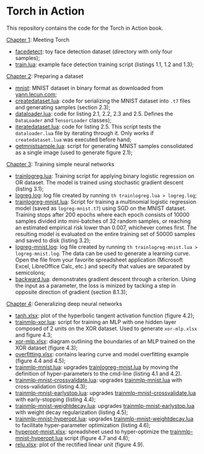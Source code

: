 # Torch in Action

This repository contains the code for the Torch in Action book.

[Chapter 1](01-Meeting-Torch): Meeting Torch
 * [facedetect](01-Meeting-Torch/facedetect): toy face detection dataset (directory with only four samples);
 * [train.lua](01-Meeting-Torch/train.lua): example face detection training script (listings 1.1, 1.2 and 1.3);

[Chapter 2](02-Preparing-a-dataset): Preparing a dataset
 * [mnist](02-Preparing-a-dataset/mnist): MNIST dataset in binary format as downloaded from [yann.lecun.com](http://yann.lecun.com/exdb/mnist/);
 * [createdataset.lua](02-Preparing-a-dataset/createdataset.lua): code for serializing the MNIST dataset into `.t7` files and generating samples (section 2.3);
 * [dataloader.lua](02-Preparing-a-dataset/dataloader.lua): code for listing 2.1, 2.2, 2.3 and 2.5. Defines the `DataLoader` and `TensorLoader` classes);
 * [iteratedataset.lua](02-Preparing-a-dataset/iteratedataset.lua): code for listing 2.5. This script tests the `dataloader.lua` file by iterating through it. Only works if `createdataset.lua` was executed before hand;
 * [getmnistsample.lua](02-Preparing-a-dataset/getmnistsample.lua): script for generating MNIST samples consolidated as a single image (used to generate figure 2.1);

[Chapter 3](03-Training-simple-neural-networks): Training simple neural networks
 * [trainlogreg.lua](03-Training-simple-neural-networks/trainlogreg.lua): Training script for applying binary logistic regression on OR dataset. The model is trained using stochastic gradient descent (listing 3.1);
 * [logreg.log](03-Training-simple-neural-networks/logreg.log): log file created by running `th trainlogreg.lua > logreg.log`;
 * [trainlogreg-mnist.lua](03-Training-simple-neural-networks/trainlogreg-mnist.lua): Script for training a multinomial logistic regression model (saved as `logreg-mnist.t7`) using SGD on the MNIST dataset. Training stops after 200 epochs where each epoch consists of 10000 samples divided into mini-batches of 32 random samples, or reaching an estimated empirical risk lower than 0.007, whichever comes first. The resulting model is evaluated on the entire training set of 50000 samples and saved to disk (listing 3.2);
 * [logreg-mnist.log](03-Training-simple-neural-networks/logreg-mnist.log): log file created by running `th trainlogreg-mnist.lua > logreg-mnist.log`. The data can be used to generate a learning curve. Open the file from your favorite spreadsheet application (Microsoft Excel, LibreOffice Calc, etc.) and specify that values are separated by semicolons;
 * [backward.lua](03-Training-simple-neural-networks/backward.lua): demonstrates gradient descent through a criterion. Using the input as a parameter, the loss is minized by tacking a step in opposite direction of gradient (section 8.1.3);

[Chapter 4](04-Generalizing-deep-neural-networks): Generalizing deep neural networks
 * [tanh.xlsx](04-Generalizing-deep-neural-networks/xor-mlp.xlsx): plot of the hyperbolic tangent activation function (figure 4.2);
 * [trainmlp-xor.lua](04-Generalizing-deep-neural-networks/trainmlp-xor.lua): script for training an MLP with one hidden layer composed of 2 units on the XOR dataset. Used to generate `xor-mlp.xlsx` and figure 4.3;
 * [xor-mlp.xlsx](04-Generalizing-deep-neural-networks/xor-mlp.xlsx): diagram outlining the boundaries of an MLP trained on the XOR dataset (figure 4.3);
 * [overfitting.xlsx](04-Generalizing-deep-neural-networks/overfitting.xlsx): contains learing curve and model overfitting example (figure 4.4 and 4.5);
 * [trainmlp-mnist.lua](04-Generalizing-deep-neural-networks/trainmlp-mnist.lua): upgrades [trainlogreg-mnist.lua](03-Training-simple-neural-networks/trainlogreg-mnist.lua) by moving the definition of hyper-parameters to the cmd-line (listing 4.1 and 4.2).
 * [trainmlp-mnist-crossvalidate.lua](04-Generalizing-deep-neural-networks/trainmlp-mnist-crossvalidate.lua): upgrades [trainmlp-mnist.lua](04-Generalizing-deep-neural-networks/trainmlp-mnist.lua) with cross-validation (listing 4.3);
 * [trainmlp-mnist-earlystop.lua](04-Generalizing-deep-neural-networks/trainmlp-mnist-earlystop.lua): upgrades [trainmlp-mnist-crossvalidate.lua](04-Generalizing-deep-neural-networks/trainmlp-mnist-crossvalidate.lua) with early-stopping (listing 4.4);
 * [trainmlp-mnist-weightdecay.lua](04-Generalizing-deep-neural-networks/trainmlp-mnist-weightdecay.lua): upgrades [trainmlp-mnist-earlystop.lua](04-Generalizing-deep-neural-networks/trainmlp-mnist-earlystop.lua) with weight decay regularization (listing 4.5);
 * [trainmlp-mnist-hyperopt.lua](04-Generalizing-deep-neural-networks/trainmlp-mnist-hyperopt.lua): upgrades [trainmlp-mnist-weightdecay.lua](04-Generalizing-deep-neural-networks/trainmlp-mnist-weightdecay.lua) to facilitate hyper-parameter optimization (listing 4.6);
 * [hyperopt-mnist.xlsx](04-Generalizing-deep-neural-networks/hyperopt-mnist.xlsx): spreadsheet used to hyper-optimize the [trainmlp-mnist-hyperopt.lua](04-Generalizing-deep-neural-networks/trainmlp-mnist-hyperopt.lua) script (figure 4.7 and 4.8);
 * [relu.xlsx](04-Generalizing-deep-neural-networks/relu.xlsx): plot of the rectified linear unit (figure 4.9).
